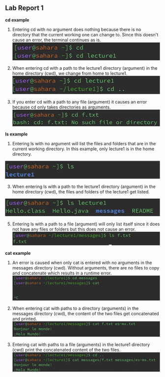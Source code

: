 ## Lab Report 1

**cd example**

1. Entering cd with no argument does nothing because there is no directory that the current working one can change to. Since this doesn't cause an error, the terminal continues as is.
![Image](cdNoArg.jpeg)

2. When entering cd with a path to the lecture1 directory (argument) in the home directory (cwd), we change from home to lecture1. 
![Image](cdDir.jpeg)

3. If you enter cd with a path to any file (argument) it causes an error because cd only takes directories as arguments. 
![Image](cdFile.jpeg)

**ls example**

1. Entering ls with no argument will list the files and folders that are in the current working directory. In this example, only lecture1 is in the home directory.

![Image](lsNoArg.jpeg)

3. When entering ls with a path to the lecture1 directory (argument) in the home directory (cwd), the files and folders of the lecture1 get listed.
   
![Image](lsDir.jpeg)

5. Entering ls with a path to a file (argument) will only list itself since it does not have any files or folders but this does not cause an error. 
![Image](lsFile.jpeg)

**cat example**

1. An error is caused when only cat is entered with no arguments in the messages directory (cwd). Without arguments, there are no files to copy and concatenate which results in a runtime error.
![Image](catNoArg.jpeg)

2. When entering cat with paths to a directory (arguments) in the messages directory (cwd), the content of the two files get concatenated and printed. 
![Image](catDir.jpeg)

3. Entering cat with paths to a file (arguments) in the lecture1 directory (cwd) print the concatenated content of the two files. 
![Image](catFile.jpeg)




